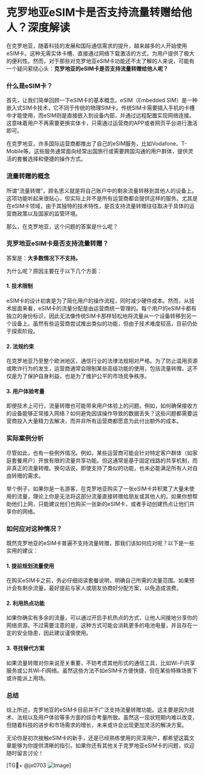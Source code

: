 # 克罗地亚eSIM卡是否支持流量转赠给他人？深度解读

在克罗地亚，随着科技的发展和国际通信需求的提升，越来越多的人开始使用eSIM卡。这种无需实体卡槽、直接通过网络下载激活的方式，为用户提供了极大的便利性。然而，对于那些对克罗地亚eSIM卡功能还不太了解的人来说，可能有一个疑问萦绕心头：**克罗地亚的eSIM卡是否支持流量转赠给他人呢？**

### 什么是eSIM卡？

首先，让我们简单回顾一下eSIM卡的基本概念。eSIM（Embedded SIM）是一种嵌入式SIM卡技术，它不同于传统的物理SIM卡。传统SIM卡需要插入手机的卡槽中才能使用，而eSIM则是直接嵌入到设备内部，并通过远程配置实现网络连接。这意味着用户不再需要更换实体卡，只需通过运营商的APP或者网页平台进行激活即可。

在克罗地亚，许多国际运营商都推出了自己的eSIM服务，比如Vodafone、T-Mobile等。这些服务通常面向经常出国旅行或需要跨国沟通的用户群体，提供灵活的套餐选择和便捷的操作方式。

### 流量转赠的概念

所谓“流量转赠”，顾名思义就是将自己账户中的剩余流量转移到其他人的设备上。这项功能听起来很贴心，但实际上并不是所有运营商都会提供这样的服务。尤其是在eSIM卡领域，由于其独特的技术特性，是否支持流量转赠往往取决于具体的运营商政策以及国家的监管环境。

那么，在克罗地亚，这个问题的答案是什么呢？

### 克罗地亚eSIM卡是否支持流量转赠？

答案是：**大多数情况下不支持。**

为什么呢？原因主要在于以下几个方面：

#### 1. 技术限制
eSIM卡的设计初衷是为了简化用户的操作流程，同时减少硬件成本。然而，从技术层面来看，eSIM卡的流量分配是由运营商统一管理的。每个用户的eSIM卡都有独立的身份标识，因此无法像传统SIM卡那样轻松地将流量从一个设备转移到另一个设备上。虽然有些运营商尝试推出类似的功能，但由于技术难度较高，目前仍处于探索阶段。

#### 2. 法规约束
在克罗地亚乃至整个欧洲地区，通信行业的法律法规相对严格。为了防止滥用资源或欺诈行为的发生，运营商通常会限制某些高级功能的使用，包括流量转赠。这不仅是为了保护自身利益，也是为了维护公平的市场竞争秩序。

#### 3. 用户体验考量
即便技术上可行，流量转赠也可能带来用户体验上的问题。例如，如何确保接收方的设备能够正常接入网络？如何避免因误操作导致的数据丢失？这些问题都需要运营商投入大量精力去解决，而并非所有运营商都愿意为此付出额外的成本。

### 实际案例分析

尽管如此，也有一些例外情况。例如，某些运营商可能会针对特定客户群体（如家庭套餐用户）开放有限的流量共享功能。但这通常是基于固定线路的共享机制，而非真正的流量转赠。换句话说，即使支持了类似的功能，也未必能满足所有人对自由转赠的需求。

举个例子，如果你是一名游客，在克罗地亚购买了一张eSIM卡并积累了大量未使用的流量，理论上你是无法将这部分流量直接转赠给朋友或其他人的。如果你想帮助他们上网，只能建议他们也购买一张新的eSIM卡，或者手动创建热点让他们共享你的网络。

### 如何应对这种情况？

既然克罗地亚的eSIM卡普遍不支持流量转赠，那我们该如何应对呢？以下是一些实用的建议：

#### 1. 提前规划流量使用
在购买eSIM卡之前，务必仔细阅读套餐说明，明确自己所需的流量范围。如果预计会有剩余流量，最好提前与家人或朋友协商好分配方案，以免造成浪费。

#### 2. 利用热点功能
如果你确实有多余的流量，可以通过开启手机热点的方式，让他人间接地分享你的网络资源。不过需要注意的是，这种方式可能会消耗更多的电池电量，并且存在一定的安全隐患，因此建议谨慎使用。

#### 3. 寻找替代方案
如果流量转赠对你来说至关重要，不妨考虑其他形式的通信工具，比如Wi-Fi共享服务或公共Wi-Fi网络。虽然这些方法不如eSIM卡方便快捷，但在某些特殊场景下或许能派上用场。

### 总结

综上所述，克罗地亚的eSIM卡目前并不广泛支持流量转赠功能。这主要是因为技术、法规以及用户体验等多方面的综合考量所致。虽然这一现状短期内难以改变，但随着科技的进步和市场需求的增长，未来或许会出现更加灵活的解决方案。

无论你是初次接触eSIM卡的新手，还是已经熟练使用的资深用户，都希望这篇文章能够为你提供清晰的指引。如果你还有其他关于克罗地亚eSIM卡的问题，欢迎随时留言讨论！

[TG💪+ @jx0703 ![Image](https://github.com/user-attachments/assets/dbca1d08-cadb-493c-b0ec-ad6f7a83f270)]